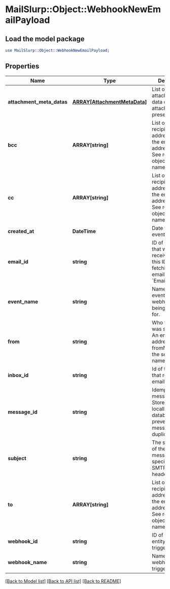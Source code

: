 # MailSlurp::Object::WebhookNewEmailPayload

## Load the model package
```perl
use MailSlurp::Object::WebhookNewEmailPayload;
```

## Properties
Name | Type | Description | Notes
------------ | ------------- | ------------- | -------------
**attachment_meta_datas** | [**ARRAY[AttachmentMetaData]**](AttachmentMetaData) | List of attachment meta data objects if attachments present | [optional] 
**bcc** | **ARRAY[string]** | List of &#x60;BCC&#x60; recipients email addresses that the email was addressed to. See recipients object for names. | [optional] 
**cc** | **ARRAY[string]** | List of &#x60;CC&#x60; recipients email addresses that the email was addressed to. See recipients object for names. | [optional] 
**created_at** | **DateTime** | Date time of event creation | [optional] 
**email_id** | **string** | ID of the email that was received. Use this ID for fetching the email with the &#x60;EmailController&#x60;. | [optional] 
**event_name** | **string** | Name of the event type webhook is being triggered for. | [optional] 
**from** | **string** | Who the email was sent from. An email address - see fromName for the sender name. | [optional] 
**inbox_id** | **string** | Id of the inbox that received an email | [optional] 
**message_id** | **string** | Idempotent message ID. Store this ID locally or in a database to prevent message duplication. | [optional] 
**subject** | **string** | The subject line of the email message as specified by SMTP subject header | [optional] 
**to** | **ARRAY[string]** | List of &#x60;To&#x60; recipient email addresses that the email was addressed to. See recipients object for names. | [optional] 
**webhook_id** | **string** | ID of webhook entity being triggered | [optional] 
**webhook_name** | **string** | Name of the webhook being triggered | [optional] 

[[Back to Model list]](../README#documentation-for-models) [[Back to API list]](../README#documentation-for-api-endpoints) [[Back to README]](../README)


